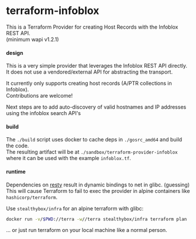 # terraform-infoblox
This is a Terraform Provider for creating Host Records with the Infoblox REST API.  
(minimum wapi v1.2.1)

#### design
This is a very simple provider that leverages the Infoblox REST API directly.  
It does not use a vendored/external API for abstracting the transport.

It currently only supports creating host records (A/PTR collections in Infoblox).  
Contributions are welcome!

Next steps are to add auto-discovery of valid hostnames and IP addresses using the infoblox search API's

#### build
The `./build` script uses docker to cache deps in `./gosrc_amd64` and build the code.  
The resulting artifact will be at `./sandbox/terraform-provider-infoblox` where it can be used with the example `infoblox.tf`.

#### runtime
Dependencies on [resty](https://github.com/go-resty/resty) result in dynamic bindings to net in glibc. (guessing)  
This will cause Terraform to fail to exec the provider in alpine containers like `hashicorp/terraform`.

Use `stealthybox/infra` for an alpine terraform with glibc:
```bash
docker run -v/$PWD://terra -w//terra stealthybox/infra terraform plan
```
... or just run terraform on your local machine like a normal person.
